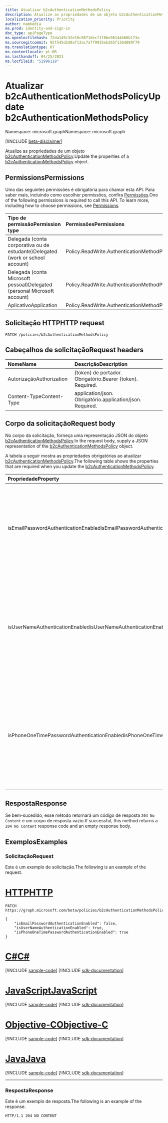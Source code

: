 ```yaml
---
title: Atualizar b2cAuthenticationMethodsPolicy
description: Atualize as propriedades de um objeto b2cAuthenticationMethodsPolicy.
localization_priority: Priority
author: namkedia
ms.prod: identity-and-sign-in
doc_type: apiPageType
ms.openlocfilehash: f2da149c32e10c0871decf1f8be96144b66b173a
ms.sourcegitcommit: 92f545d2d9af13ac7aff9932eb265f136d089f79
ms.translationtype: HT
ms.contentlocale: pt-BR
ms.lasthandoff: 04/25/2021
ms.locfileid: "51996119"
---
```

# <a name="update-b2cauthenticationmethodspolicy"></a><span data-ttu-id="3929d-103">Atualizar b2cAuthenticationMethodsPolicy</span><span class="sxs-lookup"><span data-stu-id="3929d-103">Update b2cAuthenticationMethodsPolicy</span></span>

<span data-ttu-id="3929d-104">Namespace: microsoft.graph</span><span class="sxs-lookup"><span data-stu-id="3929d-104">Namespace: microsoft.graph</span></span>

[!INCLUDE [beta-disclaimer](../../includes/beta-disclaimer.md)]

<span data-ttu-id="3929d-105">Atualize as propriedades de um objeto [b2cAuthenticationMethodsPolicy](../resources/b2cauthenticationmethodspolicy.md).</span><span class="sxs-lookup"><span data-stu-id="3929d-105">Update the properties of a [b2cAuthenticationMethodsPolicy](../resources/b2cauthenticationmethodspolicy.md) object.</span></span>

## <a name="permissions"></a><span data-ttu-id="3929d-106">Permissions</span><span class="sxs-lookup"><span data-stu-id="3929d-106">Permissions</span></span>

<span data-ttu-id="3929d-p101">Uma das seguintes permissões é obrigatória para chamar esta API. Para saber mais, incluindo como escolher permissões, confira [Permissões](/graph/permissions-reference).</span><span class="sxs-lookup"><span data-stu-id="3929d-p101">One of the following permissions is required to call this API. To learn more, including how to choose permissions, see [Permissions](/graph/permissions-reference).</span></span>

| <span data-ttu-id="3929d-109">Tipo de permissão</span><span class="sxs-lookup"><span data-stu-id="3929d-109">Permission type</span></span>                        | <span data-ttu-id="3929d-110">Permissões</span><span class="sxs-lookup"><span data-stu-id="3929d-110">Permissions</span></span>|
|:---------------------------------------|:---------------|
| <span data-ttu-id="3929d-111">Delegada (conta corporativa ou de estudante)</span><span class="sxs-lookup"><span data-stu-id="3929d-111">Delegated (work or school account)</span></span>     | <span data-ttu-id="3929d-112">Policy.ReadWrite.AuthenticationMethod</span><span class="sxs-lookup"><span data-stu-id="3929d-112">Policy.ReadWrite.AuthenticationMethod</span></span>|
| <span data-ttu-id="3929d-113">Delegada (conta Microsoft pessoal)</span><span class="sxs-lookup"><span data-stu-id="3929d-113">Delegated (personal Microsoft account)</span></span> | <span data-ttu-id="3929d-114">Policy.ReadWrite.AuthenticationMethod</span><span class="sxs-lookup"><span data-stu-id="3929d-114">Policy.ReadWrite.AuthenticationMethod</span></span>|
| <span data-ttu-id="3929d-115">Aplicativo</span><span class="sxs-lookup"><span data-stu-id="3929d-115">Application</span></span>                            | <span data-ttu-id="3929d-116">Policy.ReadWrite.AuthenticationMethod</span><span class="sxs-lookup"><span data-stu-id="3929d-116">Policy.ReadWrite.AuthenticationMethod</span></span>|

## <a name="http-request"></a><span data-ttu-id="3929d-117">Solicitação HTTP</span><span class="sxs-lookup"><span data-stu-id="3929d-117">HTTP request</span></span>

<!-- { "blockType": "ignored" } -->

```http
PATCH /policies/b2cAuthenticationMethodsPolicy
```

## <a name="request-headers"></a><span data-ttu-id="3929d-118">Cabeçalhos de solicitação</span><span class="sxs-lookup"><span data-stu-id="3929d-118">Request headers</span></span>

|<span data-ttu-id="3929d-119">Nome</span><span class="sxs-lookup"><span data-stu-id="3929d-119">Name</span></span>|<span data-ttu-id="3929d-120">Descrição</span><span class="sxs-lookup"><span data-stu-id="3929d-120">Description</span></span>|
|:---|:---|
|<span data-ttu-id="3929d-121">Autorização</span><span class="sxs-lookup"><span data-stu-id="3929d-121">Authorization</span></span>|<span data-ttu-id="3929d-p102">{token} de portador. Obrigatório.</span><span class="sxs-lookup"><span data-stu-id="3929d-p102">Bearer {token}. Required.</span></span>|
|<span data-ttu-id="3929d-124">Content-Type</span><span class="sxs-lookup"><span data-stu-id="3929d-124">Content-Type</span></span>|<span data-ttu-id="3929d-p103">application/json. Obrigatório.</span><span class="sxs-lookup"><span data-stu-id="3929d-p103">application/json. Required.</span></span>|

## <a name="request-body"></a><span data-ttu-id="3929d-127">Corpo da solicitação</span><span class="sxs-lookup"><span data-stu-id="3929d-127">Request body</span></span>

<span data-ttu-id="3929d-128">No corpo da solicitação, forneça uma representação JSON do objeto [b2cAuthenticationMethodsPolicy](../resources/b2cauthenticationmethodspolicy.md).</span><span class="sxs-lookup"><span data-stu-id="3929d-128">In the request body, supply a JSON representation of the [b2cAuthenticationMethodsPolicy](../resources/b2cauthenticationmethodspolicy.md) object.</span></span>

<span data-ttu-id="3929d-129">A tabela a seguir mostra as propriedades obrigatórias ao atualizar [b2cAuthenticationMethodsPolicy](../resources/b2cauthenticationmethodspolicy.md).</span><span class="sxs-lookup"><span data-stu-id="3929d-129">The following table shows the properties that are required when you update the [b2cAuthenticationMethodsPolicy](../resources/b2cauthenticationmethodspolicy.md).</span></span>

| <span data-ttu-id="3929d-130">Propriedade</span><span class="sxs-lookup"><span data-stu-id="3929d-130">Property</span></span>     | <span data-ttu-id="3929d-131">Tipo</span><span class="sxs-lookup"><span data-stu-id="3929d-131">Type</span></span>        | <span data-ttu-id="3929d-132">Descrição</span><span class="sxs-lookup"><span data-stu-id="3929d-132">Description</span></span> |
|:-------------|:------------|:------------|
|<span data-ttu-id="3929d-133">isEmailPasswordAuthenticationEnabled</span><span class="sxs-lookup"><span data-stu-id="3929d-133">isEmailPasswordAuthenticationEnabled</span></span>|<span data-ttu-id="3929d-134">Booliano</span><span class="sxs-lookup"><span data-stu-id="3929d-134">Boolean</span></span>|<span data-ttu-id="3929d-135">O administrador de locatário pode configurar contas locais usando o email se o método de autenticação de email e senha estiver habilitado.</span><span class="sxs-lookup"><span data-stu-id="3929d-135">The tenant admin can configure local accounts using email if the email and password authentication method is enabled.</span></span>|
|<span data-ttu-id="3929d-136">isUserNameAuthenticationEnabled</span><span class="sxs-lookup"><span data-stu-id="3929d-136">isUserNameAuthenticationEnabled</span></span>|<span data-ttu-id="3929d-137">Booliano</span><span class="sxs-lookup"><span data-stu-id="3929d-137">Boolean</span></span>|<span data-ttu-id="3929d-138">O administrador de locatários pode configurar contas locais usando o nome de usuário se o método de autenticação do nome de usuário e senha estiver habilitado.</span><span class="sxs-lookup"><span data-stu-id="3929d-138">The tenant admin can configure local accounts using username if the username and password authentication method is enabled.</span></span>|
|<span data-ttu-id="3929d-139">isPhoneOneTimePasswordAuthenticationEnabled</span><span class="sxs-lookup"><span data-stu-id="3929d-139">isPhoneOneTimePasswordAuthenticationEnabled</span></span>|<span data-ttu-id="3929d-140">Boolean</span><span class="sxs-lookup"><span data-stu-id="3929d-140">Boolean</span></span>|<span data-ttu-id="3929d-141">O administrador de locatários poderá configurar contas locais usando o número de telefone se o número de telefone e o método de autenticação de senha única estiver habilitado.</span><span class="sxs-lookup"><span data-stu-id="3929d-141">The tenant admin can configure local accounts using phone number if the phone number and one-time password authentication method is enabled.</span></span>|

## <a name="response"></a><span data-ttu-id="3929d-142">Resposta</span><span class="sxs-lookup"><span data-stu-id="3929d-142">Response</span></span>

<span data-ttu-id="3929d-143">Se bem-sucedido, esse método retornará um código de resposta `204 No Content` e um corpo de resposta vazio.</span><span class="sxs-lookup"><span data-stu-id="3929d-143">If successful, this method returns a `204 No Content` response code and an empty response body.</span></span>

## <a name="examples"></a><span data-ttu-id="3929d-144">Exemplos</span><span class="sxs-lookup"><span data-stu-id="3929d-144">Examples</span></span>

### <a name="request"></a><span data-ttu-id="3929d-145">Solicitação</span><span class="sxs-lookup"><span data-stu-id="3929d-145">Request</span></span>

<span data-ttu-id="3929d-146">Este é um exemplo de solicitação.</span><span class="sxs-lookup"><span data-stu-id="3929d-146">The following is an example of the request.</span></span>


# <a name="http"></a>[<span data-ttu-id="3929d-147">HTTP</span><span class="sxs-lookup"><span data-stu-id="3929d-147">HTTP</span></span>](#tab/http)
<!-- {
  "blockType": "request",
  "name": "patch_b2cauthenticationmethodspolicy"
}-->

```msgraph-interactive
PATCH https://graph.microsoft.com/beta/policies/b2cAuthenticationMethodsPolicy

{
    "isEmailPasswordAuthenticationEnabled": false,
    "isUserNameAuthenticationEnabled": true,
    "isPhoneOneTimePasswordAuthenticationEnabled": true
}
```
# <a name="c"></a>[<span data-ttu-id="3929d-148">C#</span><span class="sxs-lookup"><span data-stu-id="3929d-148">C#</span></span>](#tab/csharp)
[!INCLUDE [sample-code](../includes/snippets/csharp/patch-b2cauthenticationmethodspolicy-csharp-snippets.md)]
[!INCLUDE [sdk-documentation](../includes/snippets/snippets-sdk-documentation-link.md)]

# <a name="javascript"></a>[<span data-ttu-id="3929d-149">JavaScript</span><span class="sxs-lookup"><span data-stu-id="3929d-149">JavaScript</span></span>](#tab/javascript)
[!INCLUDE [sample-code](../includes/snippets/javascript/patch-b2cauthenticationmethodspolicy-javascript-snippets.md)]
[!INCLUDE [sdk-documentation](../includes/snippets/snippets-sdk-documentation-link.md)]

# <a name="objective-c"></a>[<span data-ttu-id="3929d-150">Objective-C</span><span class="sxs-lookup"><span data-stu-id="3929d-150">Objective-C</span></span>](#tab/objc)
[!INCLUDE [sample-code](../includes/snippets/objc/patch-b2cauthenticationmethodspolicy-objc-snippets.md)]
[!INCLUDE [sdk-documentation](../includes/snippets/snippets-sdk-documentation-link.md)]

# <a name="java"></a>[<span data-ttu-id="3929d-151">Java</span><span class="sxs-lookup"><span data-stu-id="3929d-151">Java</span></span>](#tab/java)
[!INCLUDE [sample-code](../includes/snippets/java/patch-b2cauthenticationmethodspolicy-java-snippets.md)]
[!INCLUDE [sdk-documentation](../includes/snippets/snippets-sdk-documentation-link.md)]

---


### <a name="response"></a><span data-ttu-id="3929d-152">Resposta</span><span class="sxs-lookup"><span data-stu-id="3929d-152">Response</span></span>

<span data-ttu-id="3929d-153">Este é um exemplo de resposta.</span><span class="sxs-lookup"><span data-stu-id="3929d-153">The following is an example of the response.</span></span>

<!-- {
  "blockType": "response",
  "truncated": true,
  "@odata.type": "microsoft.graph.b2cauthenticationmethodspolicy"
} -->

```http
HTTP/1.1 204 NO CONTENT
```

<!-- uuid: 16cd6b66-4b1a-43a1-adaf-3a886856ed98
2019-02-04 14:57:30 UTC -->
<!-- {
  "type": "#page.annotation",
  "description": "Update b2cauthenticationmethodspolicy",
  "keywords": "",
  "section": "documentation",
  "tocPath": ""
}-->
